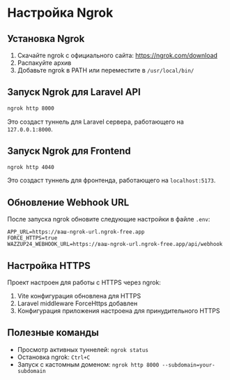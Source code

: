 # Настройка Ngrok

## Установка Ngrok

1. Скачайте ngrok с официального сайта: https://ngrok.com/download
2. Распакуйте архив
3. Добавьте ngrok в PATH или переместите в `/usr/local/bin/`

## Запуск Ngrok для Laravel API

```bash
ngrok http 8000
```

Это создаст туннель для Laravel сервера, работающего на `127.0.0.1:8000`.

## Запуск Ngrok для Frontend

```bash
ngrok http 4040
```

Это создаст туннель для фронтенда, работающего на `localhost:5173`.

## Обновление Webhook URL

После запуска ngrok обновите следующие настройки в файле `.env`:

```
APP_URL=https://ваш-ngrok-url.ngrok-free.app
FORCE_HTTPS=true
WAZZUP24_WEBHOOK_URL=https://ваш-ngrok-url.ngrok-free.app/api/webhook
```

## Настройка HTTPS

Проект настроен для работы с HTTPS через ngrok:

1. Vite конфигурация обновлена для HTTPS
2. Laravel middleware ForceHttps добавлен
3. Конфигурация приложения настроена для принудительного HTTPS

## Полезные команды

- Просмотр активных туннелей: `ngrok status`
- Остановка ngrok: `Ctrl+C`
- Запуск с кастомным доменом: `ngrok http 8000 --subdomain=your-subdomain`
